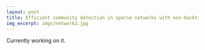 ```yaml
---
layout: post
title: Efficient community detection in sparse networks with non-backtracking random walkers
img_excerpt: imgs/network2.jpg
---
```

Currently working on it.
